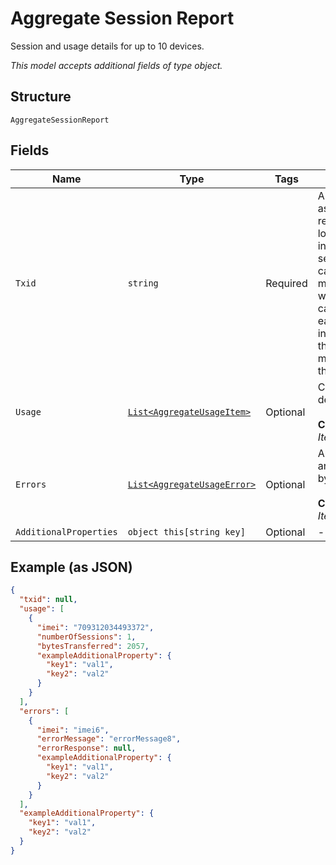 
# Aggregate Session Report

Session and usage details for up to 10 devices.

*This model accepts additional fields of type object.*

## Structure

`AggregateSessionReport`

## Fields

| Name | Type | Tags | Description |
|  --- | --- | --- | --- |
| `Txid` | `string` | Required | A unique string that associates the request with the location report information that is sent in asynchronous callback message.ThingSpace will send a separate callback message for each device that was in the request. All of the callback messages will have the same txid. |
| `Usage` | [`List<AggregateUsageItem>`](../../doc/models/aggregate-usage-item.md) | Optional | Contains usage per device.<br><br>**Constraints**: *Unique Items Required* |
| `Errors` | [`List<AggregateUsageError>`](../../doc/models/aggregate-usage-error.md) | Optional | An object containing any errors reported by the device.<br><br>**Constraints**: *Unique Items Required* |
| `AdditionalProperties` | `object this[string key]` | Optional | - |

## Example (as JSON)

```json
{
  "txid": null,
  "usage": [
    {
      "imei": "709312034493372",
      "numberOfSessions": 1,
      "bytesTransferred": 2057,
      "exampleAdditionalProperty": {
        "key1": "val1",
        "key2": "val2"
      }
    }
  ],
  "errors": [
    {
      "imei": "imei6",
      "errorMessage": "errorMessage8",
      "errorResponse": null,
      "exampleAdditionalProperty": {
        "key1": "val1",
        "key2": "val2"
      }
    }
  ],
  "exampleAdditionalProperty": {
    "key1": "val1",
    "key2": "val2"
  }
}
```

